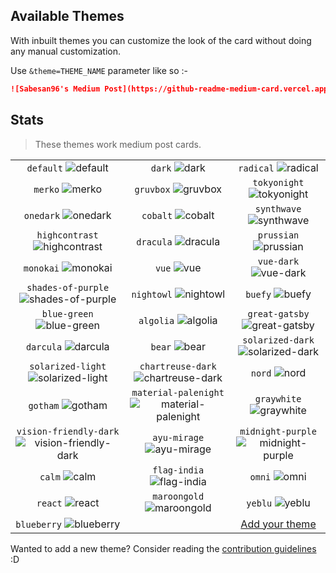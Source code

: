 ## Available Themes

<!-- DO NOT EDIT THIS FILE DIRECTLY -->

With inbuilt themes you can customize the look of the card without doing any manual customization.

Use `&theme=THEME_NAME` parameter like so :-

```md
![Sabesan96's Medium Post](https://github-readme-medium-card.vercel.app/getMediumBlogs?username=sabesan96&theme=dracula)
```

## Stats

> These themes work medium post cards.

|                                                                      |                                                                |                                                       |
| :------------------------------------------------------------------: | :------------------------------------------------------------: | :---------------------------------------------------: |
|                    `default` ![default][default]                     |                      `dark` ![dark][dark]                      |             `radical` ![radical][radical]             |
|                       `merko` ![merko][merko]                        |                 `gruvbox` ![gruvbox][gruvbox]                  |        `tokyonight` ![tokyonight][tokyonight]         |
|                    `onedark` ![onedark][onedark]                     |                   `cobalt` ![cobalt][cobalt]                   |          `synthwave` ![synthwave][synthwave]          |
|             `highcontrast` ![highcontrast][highcontrast]             |                 `dracula` ![dracula][dracula]                  |           `prussian` ![prussian][prussian]            |
|                    `monokai` ![monokai][monokai]                     |                       `vue` ![vue][vue]                        |           `vue-dark` ![vue-dark][vue-dark]            |
|       `shades-of-purple` ![shades-of-purple][shades-of-purple]       |                `nightowl` ![nightowl][nightowl]                |                `buefy` ![buefy][buefy]                |
|                `blue-green` ![blue-green][blue-green]                |                 `algolia` ![algolia][algolia]                  |     `great-gatsby` ![great-gatsby][great-gatsby]      |
|                    `darcula` ![darcula][darcula]                     |                      `bear` ![bear][bear]                      |  `solarized-dark` ![solarized-dark][solarized-dark]   |
|        `solarized-light` ![solarized-light][solarized-light]         |     `chartreuse-dark` ![chartreuse-dark][chartreuse-dark]      |                 `nord` ![nord][nord]                  |
|                      `gotham` ![gotham][gotham]                      | `material-palenight` ![material-palenight][material-palenight] |          `graywhite` ![graywhite][graywhite]          |
| `vision-friendly-dark` ![vision-friendly-dark][vision-friendly-dark] |             `ayu-mirage` ![ayu-mirage][ayu-mirage]             | `midnight-purple` ![midnight-purple][midnight-purple] |
|                         `calm` ![calm][calm]                         |             `flag-india` ![flag-india][flag-india]             |                 `omni` ![omni][omni]                  |
|                       `react` ![react][react]                        |             `maroongold` ![maroongold][maroongold]             |                `yeblu` ![yeblu][yeblu]                |
|                 `blueberry` ![blueberry][blueberry]                  |                                                                |              [Add your theme][add-theme]              |

[default]: https://github-readme-medium-card.vercel.app/getMediumBlogs?username=sabesan96&limit=1&theme=light
[dark]: https://github-readme-medium-card.vercel.app/getMediumBlogs?username=sabesan96&limit=1&theme=dark
[radical]: https://github-readme-medium-card.vercel.app/getMediumBlogs?username=sabesan96&limit=1&theme=radical
[merko]: https://github-readme-medium-card.vercel.app/getMediumBlogs?username=sabesan96&limit=1&theme=merko
[gruvbox]: https://github-readme-medium-card.vercel.app/getMediumBlogs?username=sabesan96&limit=1&theme=gruvbox
[tokyonight]: https://github-readme-medium-card.vercel.app/getMediumBlogs?username=sabesan96&limit=1&theme=tokyonight
[onedark]: https://github-readme-medium-card.vercel.app/getMediumBlogs?username=sabesan96&limit=1&theme=onedark
[cobalt]: https://github-readme-medium-card.vercel.app/getMediumBlogs?username=sabesan96&limit=1&theme=cobalt
[synthwave]: https://github-readme-medium-card.vercel.app/getMediumBlogs?username=sabesan96&limit=1&theme=synthwave
[highcontrast]: https://github-readme-medium-card.vercel.app/getMediumBlogs?username=sabesan96&limit=1&theme=highcontrast
[dracula]: https://github-readme-medium-card.vercel.app/getMediumBlogs?username=sabesan96&limit=1&theme=dracula
[prussian]: https://github-readme-medium-card.vercel.app/getMediumBlogs?username=sabesan96&limit=1&theme=prussian
[monokai]: https://github-readme-medium-card.vercel.app/getMediumBlogs?username=sabesan96&limit=1&theme=monokai
[vue]: https://github-readme-medium-card.vercel.app/getMediumBlogs?username=sabesan96&limit=1&theme=vue
[vue-dark]: hhttps://github-readme-medium-card.vercel.app/getMediumBlogs?username=sabesan96&limit=1&theme=vue-dark
[shades-of-purple]: https://github-readme-medium-card.vercel.app/getMediumBlogs?username=sabesan96&limit=1&theme=shades-of-purple
[nightowl]: https://github-readme-medium-card.vercel.app/getMediumBlogs?username=sabesan96&limit=1&theme=nightowl
[buefy]: https://github-readme-medium-card.vercel.app/getMediumBlogs?username=sabesan96&limit=1&theme=buefy
[blue-green]: https://github-readme-medium-card.vercel.app/getMediumBlogs?username=sabesan96&limit=1&theme=blue-green
[algolia]: https://github-readme-medium-card.vercel.app/getMediumBlogs?username=sabesan96&limit=1&theme=algolia
[great-gatsby]: https://github-readme-medium-card.vercel.app/getMediumBlogs?username=sabesan96&limit=1&theme=great-gatsby
[darcula]: https://github-readme-medium-card.vercel.app/getMediumBlogs?username=sabesan96&limit=1&theme=darcula
[bear]: https://github-readme-medium-card.vercel.app/getMediumBlogs?username=sabesan96&limit=1&theme=bear
[solarized-dark]: https://github-readme-medium-card.vercel.app/getMediumBlogs?username=sabesan96&limit=1&theme=solarized-dark
[solarized-light]: https://github-readme-medium-card.vercel.app/getMediumBlogs?username=sabesan96&limit=1&theme=solarized-light
[chartreuse-dark]: https://github-readme-medium-card.vercel.app/getMediumBlogs?username=sabesan96&limit=1&theme=chartreuse-dark
[nord]: https://github-readme-medium-card.vercel.app/getMediumBlogs?username=sabesan96&limit=1&theme=nord
[gotham]: https://github-readme-medium-card.vercel.app/getMediumBlogs?username=sabesan96&limit=1&theme=gotham
[material-palenight]: https://github-readme-medium-card.vercel.app/getMediumBlogs?username=sabesan96&limit=1&theme=material-palenight
[graywhite]: https://github-readme-medium-card.vercel.app/getMediumBlogs?username=sabesan96&limit=1&theme=graywhite
[vision-friendly-dark]: https://github-readme-medium-card.vercel.app/getMediumBlogs?username=sabesan96&limit=1&theme=vision-friendly-dark
[ayu-mirage]: https://github-readme-medium-card.vercel.app/getMediumBlogs?username=sabesan96&limit=1&theme=ayu-mirage
[midnight-purple]: https://github-readme-medium-card.vercel.app/getMediumBlogs?username=sabesan96&limit=1&theme=midnight-purple
[calm]: https://github-readme-medium-card.vercel.app/getMediumBlogs?username=sabesan96&limit=1&theme=calm
[flag-india]: https://github-readme-medium-card.vercel.app/getMediumBlogs?username=sabesan96&limit=1&theme=flag-india
[omni]: https://github-readme-medium-card.vercel.app/getMediumBlogs?username=sabesan96&limit=1&theme=omni
[react]: https://github-readme-medium-card.vercel.app/getMediumBlogs?username=sabesan96&limit=1&theme=react
[maroongold]: https://github-readme-medium-card.vercel.app/getMediumBlogs?username=sabesan96&limit=1&theme=maroongold
[yeblu]: https://github-readme-medium-card.vercel.app/getMediumBlogs?username=sabesan96&limit=1&theme=yeblu
[blueberry]: https://github-readme-medium-card.vercel.app/getMediumBlogs?username=sabesan96&limit=1&theme=blueberry
[add-theme]: https://github.com/sabesansathananthan/github-readme-medium-card/edit/master/config.js

Wanted to add a new theme? Consider reading the [contribution guidelines](../CONTRIBUTING.md#themes-contribution) :D
